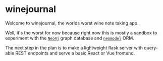 # winejournal
Welcome to winejournal, the worlds worst wine note taking app. 

Well, it's the worst for now because right now this is mostly a sandbox to experiment with the [`Neo4j`](https://neo4j.com/) graph database and [`neomodel`](https://neomodel.readthedocs.io/) ORM.

The next step in the plan is to make a lightweight flask server with query-able REST endpoints and serve a basic React or Vue frontend.